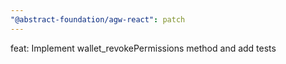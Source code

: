```yaml
---
"@abstract-foundation/agw-react": patch
---
```


feat: Implement wallet_revokePermissions method and add tests
